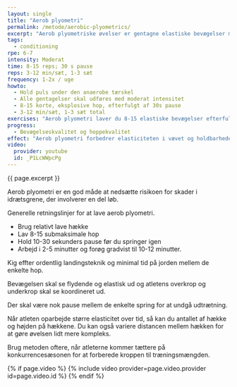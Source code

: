 ```yaml
---
layout: single
title: "Aerob plyometri"
permalink: /metode/aerobic-plyometrics/
excerpt: "Aerob plyometriske øvelser er gentagne elastiske bevægelser med 8-15 reps med 30 sekunders pause udført 3-12 minutter med 1-3 sæt. Aerobe plyometriske øvelser hjælper med at forbedre elasticiteten og holdbarheden i vævet i underkoppen, hvilket forbedrer sener og ligamenternes evne til at håndtere stress over tid."
tags:
  - conditioning
rpe: 6-7
intensity: Moderat
time: 8-15 reps; 30 s pause
reps: 3-12 min/sæt, 1-3 sæt
frequency: 1-2x / uge
howto:
  - Hold puls under den anaerobe tærskel
  - Alle gentagelser skal udføres med moderat intensitet
  - 8-15 korte, eksplosive hop, efterfulgt af 30s pause
  - 3-12 min/sæt, 1-3 sæt total
exercises: "Aerob plyometri laver du 8-15 elastiske bevægelser efterfulgt af omkring 30 sekunders pause. Du kører i 3-12 minutter i 1-3 sæt i alt. For underkroppen er hop med samlede ben en god øvelse, mens du med overkroppen kan lave eksplosive arkstrækninger eller rebound med medicinbolde."
progress:
  - Bevægelseskvalitet og hoppekvalitet
effect: "Aerob plyometri forbedrer elasticiteten i vævet og holdbarheden ved gentagne belastninger. Samtidig arbejdes med de aerobe egenskaber i fast-twitch muskelfibrene, så de kan arbejde med et højt power output over længere tid."
video:
  provider: youtube
  id: _P1LcWWpcPg
---
```


{{ page.excerpt }}

Aerob plyometri er en god måde at nedsætte risikoen for skader i idrætsgrene, der involverer en del løb.

Generelle retningslinjer for at lave aerob plyometri.

- Brug relativt lave hække
- Lav 8-15 submaksimale hop
- Hold 10-30 sekunders pause før du springer igen
- Arbejd i 2-5 minutter og forøg gradvist til 10-12 minutter.

Kig effter ordentlig landingsteknik og minimal tid på jorden mellem de enkelte hop.

Bevægelsen skal se flydende og elastisk ud og atletens overkrop og underkrop skal se koordineret ud.

Der skal være nok pause mellem de enkelte spring for at undgå udtrætning.

Når atleten oparbejde større elasticitet over tid, så kan du antallet af hække og højden på hækkene. Du kan også variere distancen mellem hækken for at gøre øvelsen lidt mere kompleks.

Brug metoden oftere, når atleterne kommer tættere på konkurrencesæsonen for at forberede kroppen til træningsmængden.

{% if page.video %}
  {% include video provider=page.video.provider id=page.video.id %}
{% endif %}
